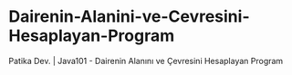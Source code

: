 # Dairenin-Alanini-ve-Cevresini-Hesaplayan-Program
Patika Dev. | Java101 - Dairenin Alanını ve Çevresini Hesaplayan Program
